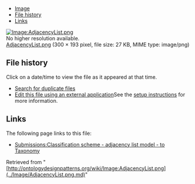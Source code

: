 * [Image](../Image/AdjacencyList.png.md#file)
* [File history](../Image/AdjacencyList.png.md#filehistory)
* [Links](../Image/AdjacencyList.png.md#filelinks)

[![Image:AdjacencyList.png](../../../images/5/59/AdjacencyList.png)](../../../images/5/59/AdjacencyList.png)  
No higher resolution available.  
[AdjacencyList.png](../../../images/5/59/AdjacencyList.png)‎ (300 × 193 pixel, file size: 27 KB, MIME type: image/png)

## File history

Click on a date/time to view the file as it appeared at that time.



  
* [Search for duplicate files](http://ontologydesignpatterns.org/wiki/Special:FileDuplicateSearch/AdjacencyList.png "Special:FileDuplicateSearch/AdjacencyList.png")
* [Edit this file using an external application](http://ontologydesignpatterns.org/wiki/index.php?title=Image:AdjacencyList.png&action=edit&externaledit=true&mode=file "Image:AdjacencyList.png")See the [setup instructions](http://www.mediawiki.org/wiki/Manual:External_editors "http://www.mediawiki.org/wiki/Manual:External_editors") for more information.

## Links



The following page links to this file:


* [Submissions:Classification scheme - adjacency list model - to Taxonomy](../Submissions/Classification_scheme_-_adjacency_list_model_-_to_Taxonomy.md "Submissions:Classification scheme - adjacency list model - to Taxonomy")


Retrieved from "[http://ontologydesignpatterns.org/wiki/Image:AdjacencyList.png](../Image/AdjacencyList.png.md)"